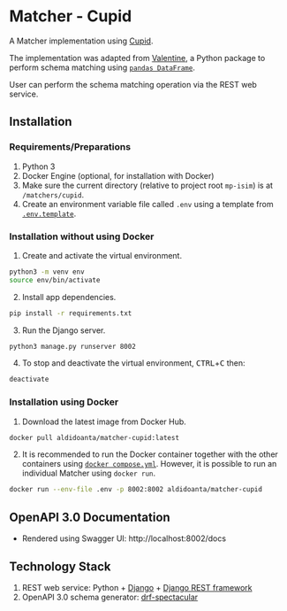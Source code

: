 # Matcher - Cupid

A Matcher implementation using [Cupid](http://citeseerx.ist.psu.edu/viewdoc/download?doi=10.1.1.79.4079&rep=rep1&type=pdf).

The implementation was adapted from [Valentine](https://doi.org/10.1109/ICDE51399.2021.00047), a Python package to perform schema matching using [`pandas DataFrame`](https://pandas.pydata.org/docs/reference/api/pandas.DataFrame.html).

User can perform the schema matching operation via the REST web service.

## Installation
### Requirements/Preparations
1. Python 3
2. Docker Engine (optional, for installation with Docker)
3. Make sure the current directory (relative to project root `mp-isim`) is at `/matchers/cupid`.
4. Create an environment variable file called `.env` using a template from [`.env.template`](.env.template).

### Installation without using Docker
1. Create and activate the virtual environment.
```bash
python3 -m venv env
source env/bin/activate
```

2. Install app dependencies.
```bash
pip install -r requirements.txt
```

3. Run the Django server.
```bash
python3 manage.py runserver 8002
```

4. To stop and deactivate the virtual environment, <kbd>CTRL</kbd>+<kbd>C</kbd> then:
```bash
deactivate
```

### Installation using Docker
1. Download the latest image from Docker Hub.
```bash
docker pull aldidoanta/matcher-cupid:latest
```
2. It is recommended to run the Docker container together with the other containers using [`docker compose.yml`](../../docker-compose.yml). However, it is possible to run an individual Matcher using `docker run`.
```bash
docker run --env-file .env -p 8002:8002 aldidoanta/matcher-cupid
```

## OpenAPI 3.0 Documentation
- Rendered using Swagger UI: http://localhost:8002/docs

## Technology Stack
1. REST web service: Python + [Django](https://www.djangoproject.com/) + [Django REST framework](https://www.django-rest-framework.org/)
2. OpenAPI 3.0 schema generator: [drf-spectacular](https://github.com/tfranzel/drf-spectacular)
